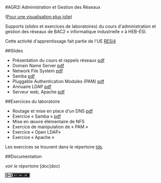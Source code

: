 #AGR2i Administration et Gestion des Réseaux

([Pour une visualisation plus jolie](http://pbettens.github.io/AGR2i-ressources))

Supports (*slides* et exercices de laboratoires) du cours d'administration et
gestion des réseaux de BAC2 «&nbsp;informatique industrielle&nbsp;» à HEB-ÉSI.

Cette activité d'apprentissage fait partie de l'UE [RESi4](http://www.heb.be/esi/grilleI4_fr.htm)

##Slides

* Présentation du cours et rappels réseaux
  [pdf](http://github.com/pbettens/AGR2i-Slides/slides/agr2i-présentation.pdf)
* Domain Name Server [pdf](http://github.com/pbettens/AGR2i-Slides/slides/agr2i-dns.pdf)
* Network File System [pdf](http://github.com/pbettens/AGR2i-Slides/slides/agr2i-nfs.pdf)
* Samba [pdf](http://github.com/pbettens/AGR2i-Slides/slides/agr2i-samba.pdf)
* Pluggable Authentication Modules (PAM)
  [pdf](http://github.com/pbettens/AGR2i-Slides/slides/agr2i-pam.pdf)
* Annuaire LDAP [pdf](http://github.com/pbettens/AGR2i-Slides/slides/agr2i-ldap.pdf)
* Serveur web, Apache [pdf](http://github.com/pbettens/AGR2i-Slides/slides/agr2i-apache.pdf)

##Exercices du laboratoire

* Routage et mise en place d'un DNS
  [pdf](http://github.com/pbettens/AGR2i-Slides/tds/AGR2i-TD1-routage-dns.pdf) 
* Exercice « Samba » [pdf](http://github.com/pbettens/AGR2i-Slides/tds/AGR2i-TD2-samba.pdf)
* Mise en œuvre élémentaire de NFS
* Exercice de manipulation de « PAM »
* Exercice « Open LDAP»
* Exercice « Apache » 

Les exercices se trouvent dans le répertoire
[tds](http://github.com/pbettens/AGR2i-Slides/tds). 

##Documentation

*voir le répertoire* [doc]doc)



[![CC](cc-by-nc-sa-80x15.png)](http://creativecommons.org/licenses/by-nc-sa/4.0/deed.fr)

